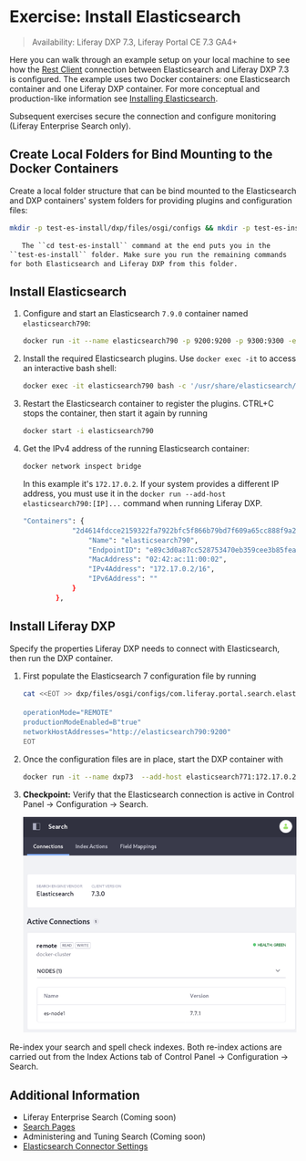 # Exercise: Install Elasticsearch

> Availability: Liferay DXP 7.3, Liferay Portal CE 7.3 GA4+

Here you can walk through an example setup on your local machine to see how the [Rest Client](https://www.elastic.co/guide/en/elasticsearch/client/java-rest/7.x/java-rest-high.html) connection between Elasticsearch and Liferay DXP 7.3 is configured. The example uses two Docker containers: one Elasticsearch container and one Liferay DXP container. For more conceptual and production-like information see [Installing Elasticsearch](./getting-started-with-elasticsearch.md).

Subsequent exercises secure the connection and configure monitoring (Liferay Enterprise Search only).

## Create Local Folders for Bind Mounting to the Docker Containers

Create a local folder structure that can be bind mounted to the Elasticsearch and DXP containers' system folders for providing plugins and configuration files:

```bash
mkdir -p test-es-install/dxp/files/osgi/configs && mkdir -p test-es-install/elasticsearch && cd test-es-install
```

```tip::
   The ``cd test-es-install`` command at the end puts you in the ``test-es-install`` folder. Make sure you run the remaining commands for both Elasticsearch and Liferay DXP from this folder.
```

## Install Elasticsearch

1. Configure and start an Elasticsearch `7.9.0` container named `elasticsearch790`:

    ```bash
    docker run -it --name elasticsearch790 -p 9200:9200 -p 9300:9300 -e "discovery.type=single-node" -e "node.name=es-node1" -v $(pwd)/elasticsearch:/usr/share/elasticsearch/data docker.elastic.co/elasticsearch/elasticsearch:7.9.0
    ```

1. Install the required Elasticsearch plugins. Use `docker exec -it` to access an interactive bash shell:

    ```bash
    docker exec -it elasticsearch790 bash -c '/usr/share/elasticsearch/bin/elasticsearch-plugin install analysis-icu && /usr/share/elasticsearch/bin/elasticsearch-plugin install analysis-kuromoji && /usr/share/elasticsearch/bin/elasticsearch-plugin install analysis-smartcn && /usr/share/elasticsearch/bin/elasticsearch-plugin install analysis-stempel'
    ```

1. Restart the Elasticsearch container to register the plugins. CTRL+C stops the container, then start it again by running

    ```bash
    docker start -i elasticsearch790
    ```

1. Get the IPv4 address of the running Elasticsearch container:

    ```bash
    docker network inspect bridge
    ```

    In this example it's `172.17.0.2`. If your system provides a different IP address, you must use it in the `docker run --add-host elasticsearch790:[IP]...` command when running Liferay DXP.

    ```bash
    "Containers": {
                "2d4614fdcce2159322fa7922bfc5f866b79bd7f609a65cc888f9a260f80731f4": {
                    "Name": "elasticsearch790",
                    "EndpointID": "e89c3d0a87cc528753470eb359cee3b85fea9f9a5df3b249d54d203741a650a8",
                    "MacAddress": "02:42:ac:11:00:02",
                    "IPv4Address": "172.17.0.2/16",
                    "IPv6Address": ""
                }
            },
    ```

## Install Liferay DXP

Specify the properties Liferay DXP needs to connect with Elasticsearch, then run the DXP container.

1. First populate the Elasticsearch 7 configuration file by running

    ```bash
    cat <<EOT >> dxp/files/osgi/configs/com.liferay.portal.search.elasticsearch7.configuration.ElasticsearchConfiguration.config

    operationMode="REMOTE"
    productionModeEnabled=B"true"
    networkHostAddresses="http://elasticsearch790:9200"
    EOT
    ```

1. Once the configuration files are in place, start the DXP container with

    ```bash
    docker run -it --name dxp73  --add-host elasticsearch771:172.17.0.2 -p 8080:8080 -v $(pwd)/dxp:/mnt/liferay [$LIFERAY_LEARN_DXP_DOCKER_IMAGE$]
    ```

1. **Checkpoint:** Verify that the Elasticsearch connection is active in Control Panel &rarr; Configuration &rarr; Search.

    ![An active connection is displayed in the Search administrative panel.](./exercise-installing-elasticsearch/images/01.png)

Re-index your search and spell check indexes. Both re-index actions are carried out from the Index Actions tab of Control Panel &rarr; Configuration &rarr; Search.

## Additional Information

-   Liferay Enterprise Search (Coming soon)
-   [Search Pages](../../search-pages-and-widgets/working-with-search-pages/search-pages.md)
-   Administering and Tuning Search (Coming soon)
-   [Elasticsearch Connector Settings](./elasticsearch-connector-settings.md)
